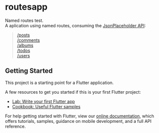 # routesapp

Named routes test.  
A aplication using named routes, consuming the [JsonPlaceholder API](https://jsonplaceholder.typicode.com/):  

> [/posts](https://jsonplaceholder.typicode.com/posts)  
> [/comments](https://jsonplaceholder.typicode.com/comments)  
> [/albums](https://jsonplaceholder.typicode.com/albums)  
> [/todos](https://jsonplaceholder.typicode.com/todos)  
> [/users](https://jsonplaceholder.typicode.com/users)  

## Getting Started

This project is a starting point for a Flutter application.

A few resources to get you started if this is your first Flutter project:

- [Lab: Write your first Flutter app](https://flutter.dev/docs/get-started/codelab)
- [Cookbook: Useful Flutter samples](https://flutter.dev/docs/cookbook)

For help getting started with Flutter, view our
[online documentation](https://flutter.dev/docs), which offers tutorials,
samples, guidance on mobile development, and a full API reference.
